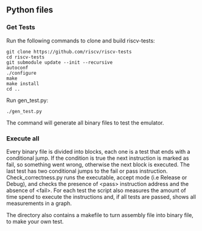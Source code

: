 ## Python files ##

### Get Tests ###
Run the following commands to clone and build riscv-tests:

    git clone https://github.com/riscv/riscv-tests
    cd riscv-tests
    git submodule update --init --recursive
    autoconf
    ./configure
    make
    make install
    cd ..

Run gen_test.py:

    ./gen_test.py

The command will generate all binary files to test the emulator.

### Execute all ###
Every binary file is divided into blocks, each one is a test that ends with a conditional jump. 
If the condition is true the next instruction is marked as fail, so something went wrong, otherwise the next block is executed.
The last test has two conditional jumps to the fail or pass instruction.
Check_correctness.py runs the executable, accept mode (i.e Release or Debug), and checks the presence of \<pass\>  instruction address and the absence of \<fail\>.
For each test the script also measures the amount of time spend to execute the instructions and, if all tests are passed, shows all measurements in a graph.

The directory also contains a makefile to turn assembly file into binary file, to make your own test.
